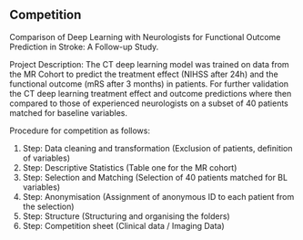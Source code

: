 ## Competition

Comparison of Deep Learning with Neurologists for Functional Outcome Prediction in Stroke: A Follow-up Study.

Project Description: 
The CT deep learning model was trained on data from the MR Cohort to predict the treatment effect (NIHSS after 24h) and the functional outcome (mRS after 3 months) in patients. For further validation the CT deep learning treatment effect and outcome predictions where then compared to those of experienced neurologists on a subset of 40 patients matched for baseline variables.

Procedure for competition as follows:

1. Step: Data cleaning and transformation (Exclusion of patients, definition of variables)
2. Step: Descriptive Statistics (Table one for the MR cohort)
3. Step: Selection and Matching (Selection of 40 patients matched for BL variables)
4. Step: Anonymisation (Assignment of anonymous ID to each patient from the selection)
5. Step: Structure (Structuring and organising the folders)
6. Step: Competition sheet (Clinical data / Imaging Data)
